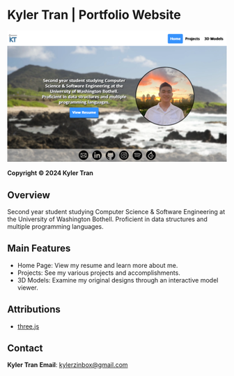 # Kyler Tran | Portfolio Website
![Website Preview](preview.png)

**Copyright &copy; 2024 Kyler Tran**

## Overview
Second year student studying Computer Science & Software Engineering at the University of Washington Bothell. Proficient in data structures and multiple programming languages.

## Main Features
- Home Page: View my resume and learn more about me.
- Projects: See my various projects and accomplishments.
- 3D Models: Examine my original designs through an interactive model viewer.

## Attributions
- [three.js](https://github.com/mrdoob/three.js/)

## Contact

**Kyler Tran**
**Email**: [kylerzinbox@gmail.com](mailto:kylerzinbox@gmail.com)
